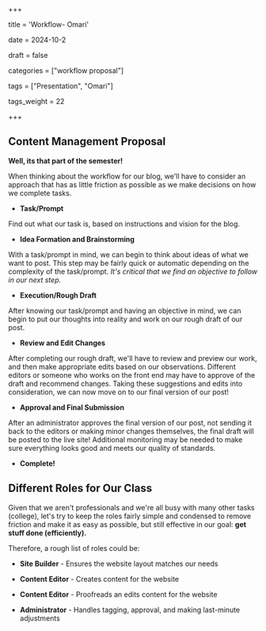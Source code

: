 
+++

title = 'Workflow- Omari'

date = 2024-10-2

draft = false

categories = ["workflow proposal"]

tags = ["Presentation", "Omari"]

tags_weight = 22

+++

  
## Content Management Proposal

**Well, its that part of the semester!**

When thinking about the workflow for our blog, we'll have to consider an approach that has as little friction as possible as we make decisions on how we complete tasks.

  
- **Task/Prompt**

Find out what our task is, based on instructions and vision for the blog.

- **Idea Formation and Brainstorming**

With a task/prompt in mind, we can begin to think about ideas of what we want to post. This step may be fairly quick or automatic depending on the complexity of the task/prompt. *It's critical that we find an objective to follow in our next step.*

  

- **Execution/Rough Draft**

  

After knowing our task/prompt and having an objective in mind, we can begin to put our thoughts into reality and work on our rough draft of our post.

  

- **Review and Edit Changes**

  

After completing our rough draft, we'll have to review and preview our work, and then make appropriate edits based on our observations. Different editors or someone who works on the front end may have to approve of the draft and recommend changes. Taking these suggestions and edits into consideration, we can now move on to our final version of our post!

  

- **Approval and Final Submission**

  

After an administrator approves the final version of our post, not sending it back to the editors or making minor changes themselves, the final draft will be posted to the live site! Additional monitoring may be needed to make sure everything looks good and meets our quality of standards.

  

- **Complete!**

  

## Different Roles for Our Class

Given that we aren't professionals and we're all busy with many other tasks (college), let's try to keep the roles fairly simple and condensed to remove friction and make it as easy as possible, but still effective in our goal: **get stuff done (efficiently).**

  

Therefore, a rough list of roles could be:

  

- **Site Builder** - Ensures the website layout matches our needs

- **Content Editor** - Creates content for the website

- **Content Editor** - Proofreads an edits content for the website

- **Administrator** - Handles tagging, approval, and making last-minute adjustments